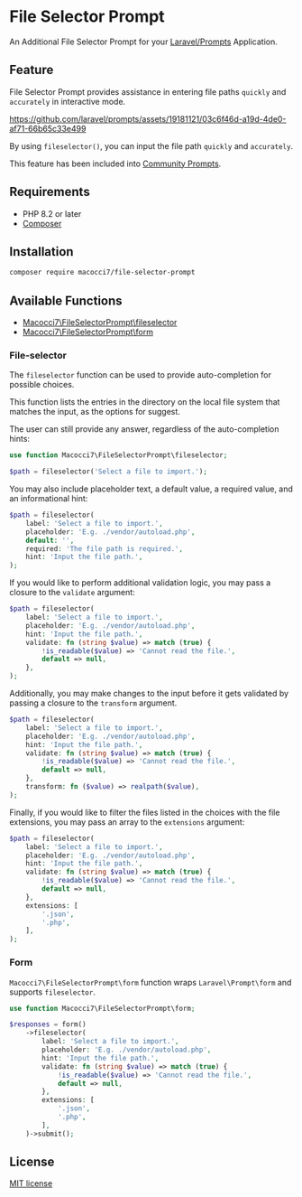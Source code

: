 # File Selector Prompt

An Additional File Selector Prompt for your [Laravel/Prompts](https://github.com/laravel/prompts) Application.

## Feature

File Selector Prompt provides assistance in entering file paths `quickly` and `accurately` in interactive mode.

https://github.com/laravel/prompts/assets/19181121/03c6f46d-a19d-4de0-af71-66b65c33e499

By using `fileselector()`, you can input the file path `quickly` and `accurately`.

This feature has been included into [Community Prompts](https://github.com/artisan-build/community-prompts).

## Requirements

- PHP 8.2 or later
- [Composer](https://getcomposer.org/)

## Installation

```bash
composer require macocci7/file-selector-prompt
```

## Available Functions

- [Macocci7\FileSelectorPrompt\fileselector](#fileselector)
- [Macocci7\FileSelectorPrompt\form](#form)

### File-selector

The `fileselector` function can be used to provide auto-completion for possible choices.

This function lists the entries in the directory on the local file system that matches the input, as the options for suggest.

The user can still provide any answer, regardless of the auto-completion hints:

```php
use function Macocci7\FileSelectorPrompt\fileselector;

$path = fileselector('Select a file to import.');
```

You may also include placeholder text, a default value, a required value, and an informational hint:

```php
$path = fileselector(
    label: 'Select a file to import.',
    placeholder: 'E.g. ./vendor/autoload.php',
    default: '',
    required: 'The file path is required.',
    hint: 'Input the file path.',
);
```

 If you would like to perform additional validation logic, you may pass a closure to the `validate` argument:

```php
$path = fileselector(
    label: 'Select a file to import.',
    placeholder: 'E.g. ./vendor/autoload.php',
    hint: 'Input the file path.',
    validate: fn (string $value) => match (true) {
        !is_readable($value) => 'Cannot read the file.',
        default => null,
    },
);
```

Additionally, you may make changes to the input before it gets validated by passing a closure to the `transform` argument.

```php
$path = fileselector(
    label: 'Select a file to import.',
    placeholder: 'E.g. ./vendor/autoload.php',
    hint: 'Input the file path.',
    validate: fn (string $value) => match (true) {
        !is_readable($value) => 'Cannot read the file.',
        default => null,
    },
    transform: fn ($value) => realpath($value),
);
```

Finally, if you would like to filter the files listed in the choices with the file extensions, you may pass an array to the `extensions` argument:
```php
$path = fileselector(
    label: 'Select a file to import.',
    placeholder: 'E.g. ./vendor/autoload.php',
    hint: 'Input the file path.',
    validate: fn (string $value) => match (true) {
        !is_readable($value) => 'Cannot read the file.',
        default => null,
    },
    extensions: [
        '.json',
        '.php',
    ],
);
```

### Form

`Macocci7\FileSelectorPrompt\form` function wraps `Laravel\Prompt\form` and supports `fileselector`.

```php
use function Macocci7\FileSelectorPrompt\form;

$responses = form()
    ->fileselector(
        label: 'Select a file to import.',
        placeholder: 'E.g. ./vendor/autoload.php',
        hint: 'Input the file path.',
        validate: fn (string $value) => match (true) {
            !is_readable($value) => 'Cannot read the file.',
            default => null,
        },
        extensions: [
            '.json',
            '.php',
        ],
    )->submit();
```

## License

[MIT license](LICENSE.md)
